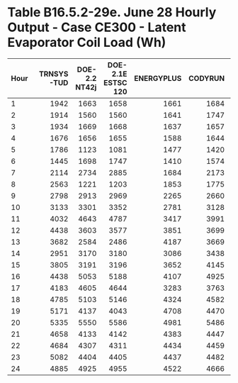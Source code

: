 # Table B16.5.2-29e. June 28 Hourly Output - Case CE300 - Latent Evaporator Coil Load (Wh)
| Hour | TRNSYS-TUD | DOE-2.2 NT42j | DOE-2.1E ESTSC 120 | ENERGYPLUS | CODYRUN | HOT3000 |     |  Min |  Max | Mean | Dev % $$ |     | TEST 0.0.0 | 
|:---- | ----------:| -------------:| ------------------:| ----------:| -------:| -------:| ---:| ----:| ----:| ----:| --------:| ---:| ----------:| 
| 1    |       1942 |          1663 |               1658 |       1661 |    1684 |    1798 |     | 1658 | 1942 | 1734 |     16.4 |     |       1658 | 
| 2    |       1914 |          1560 |               1560 |       1641 |    1747 |    1803 |     | 1560 | 1914 | 1704 |     20.8 |     |       1560 | 
| 3    |       1934 |          1669 |               1668 |       1637 |    1657 |    1745 |     | 1637 | 1934 | 1718 |     17.2 |     |       1668 | 
| 4    |       1676 |          1656 |               1655 |       1588 |    1644 |    1634 |     | 1588 | 1676 | 1642 |      5.3 |     |       1655 | 
| 5    |       1786 |          1123 |               1081 |       1477 |    1420 |    1559 |     | 1081 | 1786 | 1408 |     50.1 |     |       1081 | 
| 6    |       1445 |          1698 |               1747 |       1410 |    1574 |    1911 |     | 1410 | 1911 | 1631 |     30.7 |     |       1747 | 
| 7    |       2114 |          2734 |               2885 |       1684 |    2173 |    2123 |     | 1684 | 2885 | 2285 |     52.6 |     |       2885 | 
| 8    |       2563 |          1221 |               1203 |       1853 |    1775 |    1888 |     | 1203 | 2563 | 1750 |     77.7 |     |       1203 | 
| 9    |       2798 |          2913 |               2969 |       2265 |    2660 |    2821 |     | 2265 | 2969 | 2738 |     25.7 |     |       2969 | 
| 10   |       3133 |          3301 |               3352 |       2781 |    3128 |    3595 |     | 2781 | 3595 | 3215 |     25.3 |     |       3352 | 
| 11   |       4032 |          4643 |               4787 |       3417 |    3991 |    4053 |     | 3417 | 4787 | 4154 |     33.0 |     |       4787 | 
| 12   |       4438 |          3603 |               3577 |       3851 |    3699 |    3468 |     | 3468 | 4438 | 3773 |     25.7 |     |       3577 | 
| 13   |       3682 |          2584 |               2486 |       4187 |    3669 |    3749 |     | 2486 | 4187 | 3393 |     50.1 |     |       2486 | 
| 14   |       2951 |          3170 |               3180 |       3086 |    3438 |    3447 |     | 2951 | 3447 | 3212 |     15.4 |     |       3180 | 
| 15   |       3805 |          3191 |               3196 |       3652 |    4145 |    4719 |     | 3191 | 4719 | 3785 |     40.4 |     |       3196 | 
| 16   |       4438 |          5053 |               5188 |       4107 |    4925 |    5331 |     | 4107 | 5331 | 4840 |     25.3 |     |       5188 | 
| 17   |       4183 |          4605 |               4644 |       3283 |    3763 |    3812 |     | 3283 | 4644 | 4049 |     33.6 |     |       4644 | 
| 18   |       4785 |          5103 |               5146 |       4324 |    4582 |    4649 |     | 4324 | 5146 | 4765 |     17.3 |     |       5146 | 
| 19   |       5171 |          4137 |               4043 |       4708 |    4470 |    5095 |     | 4043 | 5171 | 4604 |     24.5 |     |       4043 | 
| 20   |       5335 |          5550 |               5586 |       4981 |    5486 |    5772 |     | 4981 | 5772 | 5452 |     14.5 |     |       5586 | 
| 21   |       4658 |          4133 |               4142 |       4383 |    4447 |    4593 |     | 4133 | 4658 | 4393 |     11.9 |     |       4142 | 
| 22   |       4684 |          4307 |               4311 |       4434 |    4459 |    4609 |     | 4307 | 4684 | 4467 |      8.4 |     |       4311 | 
| 23   |       5082 |          4404 |               4405 |       4437 |    4482 |    4697 |     | 4404 | 5082 | 4584 |     14.8 |     |       4405 | 
| 24   |       4885 |          4925 |               4955 |       4522 |    4666 |    4613 |     | 4522 | 4955 | 4761 |      9.1 |     |       4955 | 


